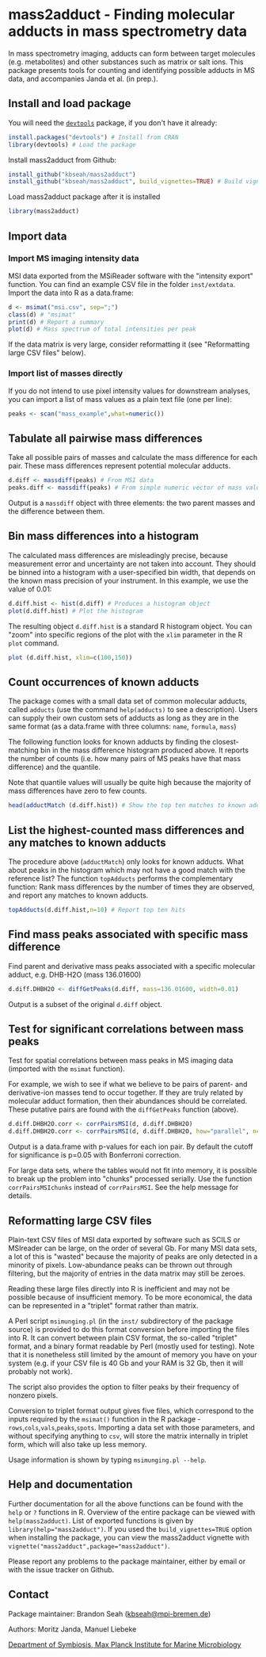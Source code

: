 # mass2adduct - Finding molecular adducts in mass spectrometry data

In mass spectrometry imaging, adducts can form between target molecules (e.g. metabolites) and other substances such as matrix or salt ions. This package presents tools for counting and identifying possible adducts in MS data, and accompanies Janda et al. (in prep.).

## Install and load package

You will need the [`devtools`](https://cran.r-project.org/web/packages/devtools/index.html) package, if you don't have it already:

```R
install.packages("devtools") # Install from CRAN
library(devtools) # Load the package
```

Install mass2adduct from Github:

```R
install_github("kbseah/mass2adduct")
install_github("kbseah/mass2adduct", build_vignettes=TRUE) # Build vignette "mass2adduct" (not done by default)
```

Load mass2adduct package after it is installed

```R
library(mass2adduct)
```

## Import data

### Import MS imaging intensity data

MSI data exported from the MSiReader software with the "intensity export" function. You can find an example CSV file in the folder `inst/extdata`. Import the data into R as a data.frame:

```R
d <- msimat("msi.csv", sep=";")
class(d) # "msimat"
print(d) # Report a summary
plot(d) # Mass spectrum of total intensities per peak
```

If the data matrix is very large, consider reformatting it (see "Reformatting large CSV files" below).

### Import list of masses directly

If you do not intend to use pixel intensity values for downstream analyses, you can import a list of mass values as a plain text file (one per line):

```R
peaks <- scan("mass_example",what=numeric())
```

## Tabulate all pairwise mass differences

Take all possible pairs of masses and calculate the mass difference for each pair. These mass differences represent potential molecular adducts. 

```R
d.diff <- massdiff(peaks) # From MSI data
peaks.diff <- massdiff(peaks) # From simple numeric vector of mass values
```

Output is a `massdiff` object with three elements: the two parent masses and the difference between them.

## Bin mass differences into a histogram

The calculated mass differences are misleadingly precise, because measurement error and uncertainty are not taken into account. They should be binned into a histogram with a user-specified bin width, that depends on the known mass precision of your instrument. In this example, we use the value of 0.01:

```R
d.diff.hist <- hist(d.diff) # Produces a histogram object
plot(d.diff.hist) # Plot the histogram
```

The resulting object `d.diff.hist` is a standard R histogram object. You can "zoom" into specific regions of the plot with the `xlim` parameter in the R `plot` command.

```R
plot (d.diff.hist, xlim=c(100,150))
```

## Count occurrences of known adducts

The package comes with a small data set of common molecular adducts, called `adducts` (use the command `help(adducts)` to see a description). Users can supply their own custom sets of adducts as long as they are in the same format (as a data.frame with three columns: `name`, `formula`, `mass`)

The following function looks for known adducts by finding the closest-matching bin in the mass difference histogram produced above. It reports the number of counts (i.e. how many pairs of MS peaks have that mass difference) and the quantile.

Note that quantile values will usually be quite high because the majority of mass differences have zero to few counts.

```R
head(adductMatch (d.diff.hist)) # Show the top ten matches to known adducts
```

## List the highest-counted mass differences and any matches to known adducts

The procedure above (`adductMatch`) only looks for known adducts. What about peaks in the histogram which may not have a good match with the reference list? The function `topAdducts` performs the complementary function: Rank mass differences by the number of times they are observed, and report any matches to known adducts.

```R
topAdducts(d.diff.hist,n=10) # Report top ten hits
```

## Find mass peaks associated with specific mass difference

Find parent and derivative mass peaks associated with a specific molecular adduct, e.g. DHB-H2O (mass 136.01600)

```R
d.diff.DHBH2O <- diffGetPeaks(d.diff, mass=136.01600, width=0.01)
```

Output is a subset of the original `d.diff` object.

## Test for significant correlations between mass peaks

Test for spatial correlations between mass peaks in MS imaging data (imported with the `msimat` function).

For example, we wish to see if what we believe to be pairs of parent- and derivative-ion masses tend to occur together. If they are truly related by molecular adduct formation, then their abundances should be correlated. These putative pairs are found with the `diffGetPeaks` function (above).

```R
d.diff.DHBH2O.corr <- corrPairsMSI(d, d.diff.DHBH2O)
d.diff.DHBH2O.corr <- corrPairsMSI(d, d.diff.DHBH2O, how="parallel", ncores=4) # If using a Unix system, code can be parallelized
```

Output is a data.frame with p-values for each ion pair. By default the cutoff for significance is p=0.05 with Bonferroni correction.

For large data sets, where the tables would not fit into memory, it is possible to break up the problem into "chunks" processed serially. Use the function `corrPairsMSIchunks` instead of `corrPairsMSI`. See the help message for details.

## Reformatting large CSV files

Plain-text CSV files of MSI data exported by software such as SCILS or MSIreader can be large, on the order of several Gb. For many MSI data sets, a lot of this is "wasted" because the majority of peaks are only detected in a minority of pixels. Low-abundance peaks can be thrown out through filtering, but the majority of entries in the data matrix may still be zeroes.

Reading these large files directly into R is inefficient and may not be possible because of insufficient memory. To be more economical, the data can be represented in a "triplet" format rather than matrix.

A Perl script `msimunging.pl` (in the `inst/` subdirectory of the package source) is provided to do this format conversion before importing the files into R. It can convert between plain CSV format, the so-called "triplet" format, and a binary format readable by Perl (mostly used for testing). Note that it is nonetheless still limited by the amount of memory you have on your system (e.g. if your CSV file is 40 Gb and your RAM is 32 Gb, then it will probably not work).

The script also provides the option to filter peaks by their frequency of nonzero pixels.

Conversion to triplet format output gives five files, which correspond to the inputs required by the `msimat()` function in the R package - `rows`,`cols`,`vals`,`peaks`,`spots`. Importing a data set with those parameters, and without specifying anything to `csv`, will store the matrix internally in triplet form, which will also take up less memory.

Usage information is shown by typing `msimunging.pl --help`.

## Help and documentation

Further documentation for all the above functions can be found with the `help` or `?` functions in R. Overview of the entire package can be viewed with `help(mass2adduct)`. List of exported functions is given by `library(help="mass2adduct")`. If you used the `build_vignettes=TRUE` option when installing the package, you can view the mass2adduct vignette with `vignette("mass2adduct",package="mass2adduct")`.

Please report any problems to the package maintainer, either by email or with the issue tracker on Github.

## Contact

Package maintainer: Brandon Seah (kbseah@mpi-bremen.de)

Authors: Moritz Janda, Manuel Liebeke

[Department of Symbiosis, Max Planck Institute for Marine Microbiology](https://www.mpi-bremen.de/en/Department-of-Symbiosis.html)


